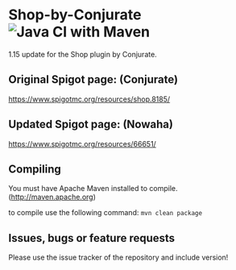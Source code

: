 # Shop-by-Conjurate ![Java CI with Maven](https://github.com/Nowaha/Shop-by-Conjurate/workflows/Java%20CI%20with%20Maven/badge.svg)
1.15 update for the Shop plugin by Conjurate.
 
## Original Spigot page: (Conjurate)
https://www.spigotmc.org/resources/shop.8185/

## Updated Spigot page: (Nowaha)
https://www.spigotmc.org/resources/66651/

## Compiling
You must have Apache Maven installed to compile. (http://maven.apache.org)

to compile use the following command: ``mvn clean package``

## Issues, bugs or feature requests

Please use the issue tracker of the repository and include version!
